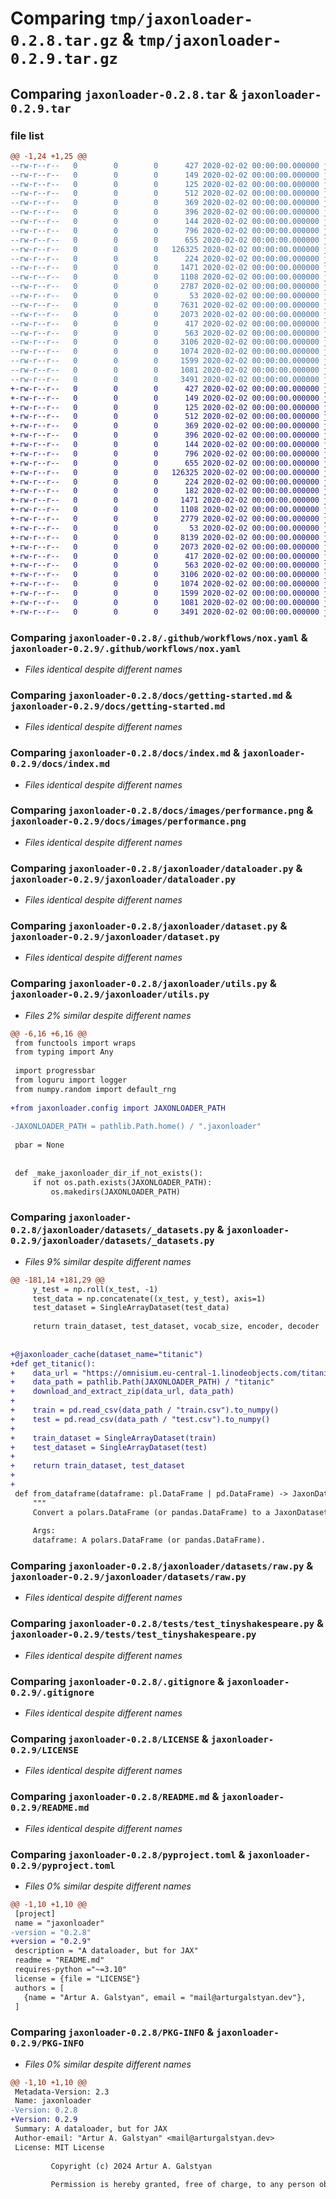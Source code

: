 # Comparing `tmp/jaxonloader-0.2.8.tar.gz` & `tmp/jaxonloader-0.2.9.tar.gz`

## Comparing `jaxonloader-0.2.8.tar` & `jaxonloader-0.2.9.tar`

### file list

```diff
@@ -1,24 +1,25 @@
--rw-r--r--   0        0        0      427 2020-02-02 00:00:00.000000 jaxonloader-0.2.8/.pre-commit-config.yaml
--rw-r--r--   0        0        0      149 2020-02-02 00:00:00.000000 jaxonloader-0.2.8/mkdocs.yml
--rw-r--r--   0        0        0      125 2020-02-02 00:00:00.000000 jaxonloader-0.2.8/noxfile.py
--rw-r--r--   0        0        0      512 2020-02-02 00:00:00.000000 jaxonloader-0.2.8/.github/workflows/nox.yaml
--rw-r--r--   0        0        0      369 2020-02-02 00:00:00.000000 jaxonloader-0.2.8/.github/workflows/pre_commit.yaml
--rw-r--r--   0        0        0      396 2020-02-02 00:00:00.000000 jaxonloader-0.2.8/docs/api.md
--rw-r--r--   0        0        0      144 2020-02-02 00:00:00.000000 jaxonloader-0.2.8/docs/future.md
--rw-r--r--   0        0        0      796 2020-02-02 00:00:00.000000 jaxonloader-0.2.8/docs/getting-started.md
--rw-r--r--   0        0        0      655 2020-02-02 00:00:00.000000 jaxonloader-0.2.8/docs/index.md
--rw-r--r--   0        0        0   126325 2020-02-02 00:00:00.000000 jaxonloader-0.2.8/docs/images/performance.png
--rw-r--r--   0        0        0      224 2020-02-02 00:00:00.000000 jaxonloader-0.2.8/jaxonloader/__init__.py
--rw-r--r--   0        0        0     1471 2020-02-02 00:00:00.000000 jaxonloader-0.2.8/jaxonloader/dataloader.py
--rw-r--r--   0        0        0     1108 2020-02-02 00:00:00.000000 jaxonloader-0.2.8/jaxonloader/dataset.py
--rw-r--r--   0        0        0     2787 2020-02-02 00:00:00.000000 jaxonloader-0.2.8/jaxonloader/utils.py
--rw-r--r--   0        0        0       53 2020-02-02 00:00:00.000000 jaxonloader-0.2.8/jaxonloader/datasets/__init__.py
--rw-r--r--   0        0        0     7631 2020-02-02 00:00:00.000000 jaxonloader-0.2.8/jaxonloader/datasets/_datasets.py
--rw-r--r--   0        0        0     2073 2020-02-02 00:00:00.000000 jaxonloader-0.2.8/jaxonloader/datasets/raw.py
--rw-r--r--   0        0        0      417 2020-02-02 00:00:00.000000 jaxonloader-0.2.8/tests/test_mnist.py
--rw-r--r--   0        0        0      563 2020-02-02 00:00:00.000000 jaxonloader-0.2.8/tests/test_tinyshakespeare.py
--rw-r--r--   0        0        0     3106 2020-02-02 00:00:00.000000 jaxonloader-0.2.8/.gitignore
--rw-r--r--   0        0        0     1074 2020-02-02 00:00:00.000000 jaxonloader-0.2.8/LICENSE
--rw-r--r--   0        0        0     1599 2020-02-02 00:00:00.000000 jaxonloader-0.2.8/README.md
--rw-r--r--   0        0        0     1081 2020-02-02 00:00:00.000000 jaxonloader-0.2.8/pyproject.toml
--rw-r--r--   0        0        0     3491 2020-02-02 00:00:00.000000 jaxonloader-0.2.8/PKG-INFO
+-rw-r--r--   0        0        0      427 2020-02-02 00:00:00.000000 jaxonloader-0.2.9/.pre-commit-config.yaml
+-rw-r--r--   0        0        0      149 2020-02-02 00:00:00.000000 jaxonloader-0.2.9/mkdocs.yml
+-rw-r--r--   0        0        0      125 2020-02-02 00:00:00.000000 jaxonloader-0.2.9/noxfile.py
+-rw-r--r--   0        0        0      512 2020-02-02 00:00:00.000000 jaxonloader-0.2.9/.github/workflows/nox.yaml
+-rw-r--r--   0        0        0      369 2020-02-02 00:00:00.000000 jaxonloader-0.2.9/.github/workflows/pre_commit.yaml
+-rw-r--r--   0        0        0      396 2020-02-02 00:00:00.000000 jaxonloader-0.2.9/docs/api.md
+-rw-r--r--   0        0        0      144 2020-02-02 00:00:00.000000 jaxonloader-0.2.9/docs/future.md
+-rw-r--r--   0        0        0      796 2020-02-02 00:00:00.000000 jaxonloader-0.2.9/docs/getting-started.md
+-rw-r--r--   0        0        0      655 2020-02-02 00:00:00.000000 jaxonloader-0.2.9/docs/index.md
+-rw-r--r--   0        0        0   126325 2020-02-02 00:00:00.000000 jaxonloader-0.2.9/docs/images/performance.png
+-rw-r--r--   0        0        0      224 2020-02-02 00:00:00.000000 jaxonloader-0.2.9/jaxonloader/__init__.py
+-rw-r--r--   0        0        0      182 2020-02-02 00:00:00.000000 jaxonloader-0.2.9/jaxonloader/config.py
+-rw-r--r--   0        0        0     1471 2020-02-02 00:00:00.000000 jaxonloader-0.2.9/jaxonloader/dataloader.py
+-rw-r--r--   0        0        0     1108 2020-02-02 00:00:00.000000 jaxonloader-0.2.9/jaxonloader/dataset.py
+-rw-r--r--   0        0        0     2779 2020-02-02 00:00:00.000000 jaxonloader-0.2.9/jaxonloader/utils.py
+-rw-r--r--   0        0        0       53 2020-02-02 00:00:00.000000 jaxonloader-0.2.9/jaxonloader/datasets/__init__.py
+-rw-r--r--   0        0        0     8139 2020-02-02 00:00:00.000000 jaxonloader-0.2.9/jaxonloader/datasets/_datasets.py
+-rw-r--r--   0        0        0     2073 2020-02-02 00:00:00.000000 jaxonloader-0.2.9/jaxonloader/datasets/raw.py
+-rw-r--r--   0        0        0      417 2020-02-02 00:00:00.000000 jaxonloader-0.2.9/tests/test_mnist.py
+-rw-r--r--   0        0        0      563 2020-02-02 00:00:00.000000 jaxonloader-0.2.9/tests/test_tinyshakespeare.py
+-rw-r--r--   0        0        0     3106 2020-02-02 00:00:00.000000 jaxonloader-0.2.9/.gitignore
+-rw-r--r--   0        0        0     1074 2020-02-02 00:00:00.000000 jaxonloader-0.2.9/LICENSE
+-rw-r--r--   0        0        0     1599 2020-02-02 00:00:00.000000 jaxonloader-0.2.9/README.md
+-rw-r--r--   0        0        0     1081 2020-02-02 00:00:00.000000 jaxonloader-0.2.9/pyproject.toml
+-rw-r--r--   0        0        0     3491 2020-02-02 00:00:00.000000 jaxonloader-0.2.9/PKG-INFO
```

### Comparing `jaxonloader-0.2.8/.github/workflows/nox.yaml` & `jaxonloader-0.2.9/.github/workflows/nox.yaml`

 * *Files identical despite different names*

### Comparing `jaxonloader-0.2.8/docs/getting-started.md` & `jaxonloader-0.2.9/docs/getting-started.md`

 * *Files identical despite different names*

### Comparing `jaxonloader-0.2.8/docs/index.md` & `jaxonloader-0.2.9/docs/index.md`

 * *Files identical despite different names*

### Comparing `jaxonloader-0.2.8/docs/images/performance.png` & `jaxonloader-0.2.9/docs/images/performance.png`

 * *Files identical despite different names*

### Comparing `jaxonloader-0.2.8/jaxonloader/dataloader.py` & `jaxonloader-0.2.9/jaxonloader/dataloader.py`

 * *Files identical despite different names*

### Comparing `jaxonloader-0.2.8/jaxonloader/dataset.py` & `jaxonloader-0.2.9/jaxonloader/dataset.py`

 * *Files identical despite different names*

### Comparing `jaxonloader-0.2.8/jaxonloader/utils.py` & `jaxonloader-0.2.9/jaxonloader/utils.py`

 * *Files 2% similar despite different names*

```diff
@@ -6,16 +6,16 @@
 from functools import wraps
 from typing import Any
 
 import progressbar
 from loguru import logger
 from numpy.random import default_rng
 
+from jaxonloader.config import JAXONLOADER_PATH
 
-JAXONLOADER_PATH = pathlib.Path.home() / ".jaxonloader"
 
 pbar = None
 
 
 def _make_jaxonloader_dir_if_not_exists():
     if not os.path.exists(JAXONLOADER_PATH):
         os.makedirs(JAXONLOADER_PATH)
```

### Comparing `jaxonloader-0.2.8/jaxonloader/datasets/_datasets.py` & `jaxonloader-0.2.9/jaxonloader/datasets/_datasets.py`

 * *Files 9% similar despite different names*

```diff
@@ -181,14 +181,29 @@
     y_test = np.roll(x_test, -1)
     test_data = np.concatenate((x_test, y_test), axis=1)
     test_dataset = SingleArrayDataset(test_data)
 
     return train_dataset, test_dataset, vocab_size, encoder, decoder
 
 
+@jaxonloader_cache(dataset_name="titanic")
+def get_titanic():
+    data_url = "https://omnisium.eu-central-1.linodeobjects.com/titanic/titanic.zip"
+    data_path = pathlib.Path(JAXONLOADER_PATH) / "titanic"
+    download_and_extract_zip(data_url, data_path)
+
+    train = pd.read_csv(data_path / "train.csv").to_numpy()
+    test = pd.read_csv(data_path / "test.csv").to_numpy()
+
+    train_dataset = SingleArrayDataset(train)
+    test_dataset = SingleArrayDataset(test)
+
+    return train_dataset, test_dataset
+
+
 def from_dataframe(dataframe: pl.DataFrame | pd.DataFrame) -> JaxonDataset:
     """
     Convert a polars.DataFrame (or pandas.DataFrame) to a JaxonDataset.
 
     Args:
     dataframe: A polars.DataFrame (or pandas.DataFrame).
```

### Comparing `jaxonloader-0.2.8/jaxonloader/datasets/raw.py` & `jaxonloader-0.2.9/jaxonloader/datasets/raw.py`

 * *Files identical despite different names*

### Comparing `jaxonloader-0.2.8/tests/test_tinyshakespeare.py` & `jaxonloader-0.2.9/tests/test_tinyshakespeare.py`

 * *Files identical despite different names*

### Comparing `jaxonloader-0.2.8/.gitignore` & `jaxonloader-0.2.9/.gitignore`

 * *Files identical despite different names*

### Comparing `jaxonloader-0.2.8/LICENSE` & `jaxonloader-0.2.9/LICENSE`

 * *Files identical despite different names*

### Comparing `jaxonloader-0.2.8/README.md` & `jaxonloader-0.2.9/README.md`

 * *Files identical despite different names*

### Comparing `jaxonloader-0.2.8/pyproject.toml` & `jaxonloader-0.2.9/pyproject.toml`

 * *Files 0% similar despite different names*

```diff
@@ -1,10 +1,10 @@
 [project]
 name = "jaxonloader"
-version = "0.2.8"
+version = "0.2.9"
 description = "A dataloader, but for JAX"
 readme = "README.md"
 requires-python ="~=3.10"
 license = {file = "LICENSE"}
 authors = [
   {name = "Artur A. Galstyan", email = "mail@arturgalstyan.dev"},
 ]
```

### Comparing `jaxonloader-0.2.8/PKG-INFO` & `jaxonloader-0.2.9/PKG-INFO`

 * *Files 0% similar despite different names*

```diff
@@ -1,10 +1,10 @@
 Metadata-Version: 2.3
 Name: jaxonloader
-Version: 0.2.8
+Version: 0.2.9
 Summary: A dataloader, but for JAX
 Author-email: "Artur A. Galstyan" <mail@arturgalstyan.dev>
 License: MIT License
         
         Copyright (c) 2024 Artur A. Galstyan
         
         Permission is hereby granted, free of charge, to any person obtaining a copy
```

